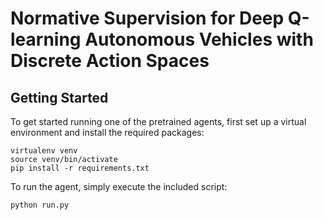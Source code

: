 # Normative Supervision for Deep Q-learning Autonomous Vehicles with Discrete Action Spaces

## Getting Started

To get started running one of the pretrained agents, first set up a virtual environment and install the required packages:

    virtualenv venv
    source venv/bin/activate
    pip install -r requirements.txt

To run the agent, simply execute the included script:

    python run.py
